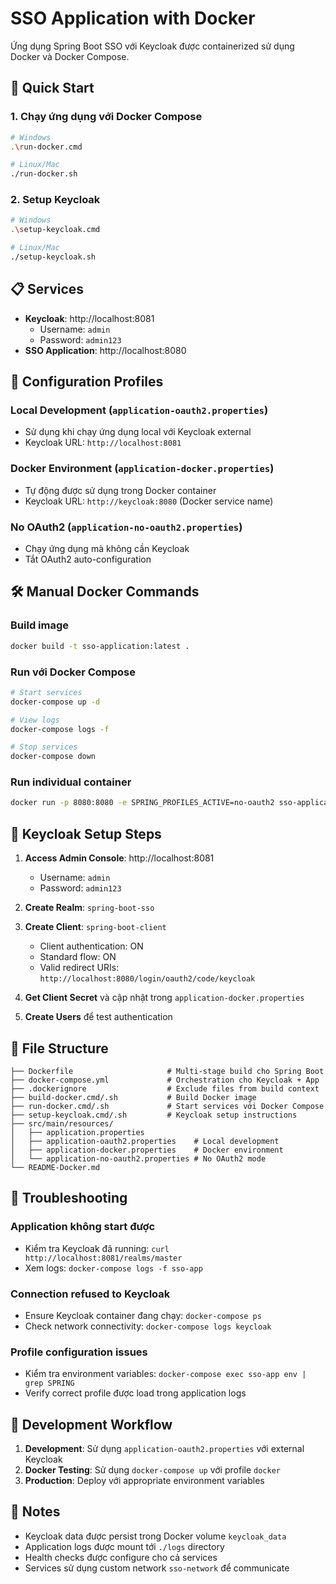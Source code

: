 # SSO Application with Docker

Ứng dụng Spring Boot SSO với Keycloak được containerized sử dụng Docker và Docker Compose.

## 🚀 Quick Start

### 1. Chạy ứng dụng với Docker Compose

```bash
# Windows
.\run-docker.cmd

# Linux/Mac
./run-docker.sh
```

### 2. Setup Keycloak

```bash
# Windows
.\setup-keycloak.cmd

# Linux/Mac
./setup-keycloak.sh
```

## 📋 Services

- **Keycloak**: http://localhost:8081
  - Username: `admin`
  - Password: `admin123`
- **SSO Application**: http://localhost:8080

## 🔧 Configuration Profiles

### Local Development (`application-oauth2.properties`)
- Sử dụng khi chạy ứng dụng local với Keycloak external
- Keycloak URL: `http://localhost:8081`

### Docker Environment (`application-docker.properties`)
- Tự động được sử dụng trong Docker container
- Keycloak URL: `http://keycloak:8080` (Docker service name)

### No OAuth2 (`application-no-oauth2.properties`)
- Chạy ứng dụng mà không cần Keycloak
- Tắt OAuth2 auto-configuration

## 🛠️ Manual Docker Commands

### Build image
```bash
docker build -t sso-application:latest .
```

### Run với Docker Compose
```bash
# Start services
docker-compose up -d

# View logs
docker-compose logs -f

# Stop services
docker-compose down
```

### Run individual container
```bash
docker run -p 8080:8080 -e SPRING_PROFILES_ACTIVE=no-oauth2 sso-application:latest
```

## 🔑 Keycloak Setup Steps

1. **Access Admin Console**: http://localhost:8081
   - Username: `admin`
   - Password: `admin123`

2. **Create Realm**: `spring-boot-sso`

3. **Create Client**: `spring-boot-client`
   - Client authentication: ON
   - Standard flow: ON
   - Valid redirect URIs: `http://localhost:8080/login/oauth2/code/keycloak`

4. **Get Client Secret** và cập nhật trong `application-docker.properties`

5. **Create Users** để test authentication

## 📁 File Structure

```
├── Dockerfile                     # Multi-stage build cho Spring Boot
├── docker-compose.yml             # Orchestration cho Keycloak + App  
├── .dockerignore                  # Exclude files from build context
├── build-docker.cmd/.sh           # Build Docker image
├── run-docker.cmd/.sh             # Start services với Docker Compose
├── setup-keycloak.cmd/.sh         # Keycloak setup instructions
├── src/main/resources/
│   ├── application.properties
│   ├── application-oauth2.properties    # Local development
│   ├── application-docker.properties    # Docker environment  
│   └── application-no-oauth2.properties # No OAuth2 mode
└── README-Docker.md
```

## 🐛 Troubleshooting

### Application không start được
- Kiểm tra Keycloak đã running: `curl http://localhost:8081/realms/master`
- Xem logs: `docker-compose logs -f sso-app`

### Connection refused to Keycloak
- Ensure Keycloak container đang chạy: `docker-compose ps`
- Check network connectivity: `docker-compose logs keycloak`

### Profile configuration issues
- Kiểm tra environment variables: `docker-compose exec sso-app env | grep SPRING`
- Verify correct profile được load trong application logs

## 🔄 Development Workflow

1. **Development**: Sử dụng `application-oauth2.properties` với external Keycloak
2. **Docker Testing**: Sử dụng `docker-compose up` với profile `docker`
3. **Production**: Deploy với appropriate environment variables

## 📝 Notes

- Keycloak data được persist trong Docker volume `keycloak_data`
- Application logs được mount tới `./logs` directory
- Health checks được configure cho cả services
- Services sử dụng custom network `sso-network` để communicate